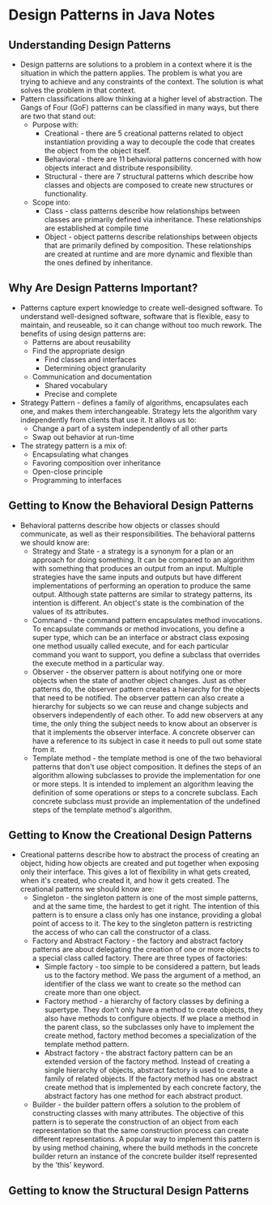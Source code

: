 # Design Patterns in Java Notes

## Understanding Design Patterns
- Design patterns are solutions to a problem in a context where it is the situation in which the pattern applies. The problem is what you are trying to achieve and any constraints of the context. The solution is what solves the problem in that context.
- Pattern classifications allow thinking at a higher level of abstraction. The Gangs of Four (GoF) patterns can be classified in many ways, but there are two that stand out:
	- Purpose with:
		- Creational - there are 5 creational patterns related to object instantiation providing a way to decouple the code that creates the object from the object itself.
		- Behavioral - there are 11 behavioral patterns concerned with how objects interact and distribute responsibility.
		- Structural - there are 7 structural patterns which describe how classes and objects are composed to create new structures or functionality. 
	- Scope into:
		- Class - class patterns describe how relationships between classes are primarily defined via inheritance. These relationships are established at compile time
		- Object - object patterns describe relationships between objects that are primarily defined by composition. These relationships are created at runtime and are more dynamic and flexible than the ones defined by inheritance.

## Why Are Design Patterns Important?
- Patterns capture expert knowledge to create well-designed software. To understand well-designed software, software that is flexible, easy to maintain, and reuseable, so it can change without too much rework. The benefits of using design patterns are:
	- Patterns are about reusability
	- Find the appropriate design
		- Find classes and interfaces
		- Determining object granularity
	- Communication and documentation 
		- Shared vocabulary
		- Precise and complete
- Strategy Pattern - defines a family of algorithms, encapsulates each one, and makes them interchangeable. Strategy lets the algorithm vary independently from clients that use it. It allows us to:
	- Change a part of a system independently of all other parts
	- Swap out behavior at run-time
- The strategy pattern is a mix of:
	- Encapsulating what changes
	- Favoring composition over inheritance
	- Open-close principle
	- Programming to interfaces

## Getting to Know the Behavioral Design Patterns
- Behavioral patterns describe how objects or classes should communicate, as well as their responsibilities. The behavioral patterns we should know are:
	- Strategy and State - a strategy is a synonym for a plan or an approach for doing something. It can be compared to an algorithm with something that produces an output from an input. Multiple strategies have the same inputs and outputs but have different implementations of performing an operation to produce the same output. Although state patterns are similar to strategy patterns, its intention is different. An object's state is the combination of the values of its attributes. 
	- Command - the command pattern encapsulates method invocations. To encapsulate commands or method invocations, you define a super type, which can be an interface or abstract class exposing one method usually called execute, and for each particular command you want to support, you define a subclass that overrides the execute method in a particular way. 
	- Observer - the observer pattern is about notifying one or more objects when the state of another object changes. Just as other patterns do, the observer pattern creates a hierarchy for the objects that need to be notified. The observer pattern can also create a hierarchy for subjects so we can reuse and change subjects and observers independently of each other. To add new observers at any time, the only thing the subject needs to know about an observer is that it implements the observer interface. A concrete observer can have a reference to its subject in case it needs to pull out some state from it. 
	- Template method - the template method is one of the two behavioral patterns that don't use object composition. It defines the steps of an algorithm allowing subclasses to provide the implementation for one or more steps. It is intended to implement an algorithm leaving the definition of some operations or steps to a concrete subclass. Each concrete subclass must provide an implementation of the undefined steps of the template method's algorithm.

## Getting to Know the Creational Design Patterns
- Creational patterns describe how to abstract the process of creating an object, hiding how objects are created and put together when exposing only their interface. This gives a lot of flexibility in what gets created, when it's created, who created it, and how it gets created. The creational patterns we should know are:
	- Singleton - the singleton pattern is one of the most simple patterns, and at the same time, the hardest to get it right. The intention of this pattern is to ensure a class only has one instance, providing a global point of access to it. The key to the singleton pattern is restricting the access of who can call the constructor of a class. 
	- Factory and Abstract Factory - the factory and abstract factory patterns are about delegating the creation of one or more objects to a special class called factory. There are three types of factories:
		- Simple factory - too simple to be considered a pattern, but leads us to the factory method. We pass the argument of a method, an identifier of the class we want to create so the method can create more than one object.
		- Factory method - a hierarchy of factory classes by defining a supertype. They don't only have a method to create objects, they also have methods to configure objects. If we place a method in the parent class, so the subclasses only have to implement the create method, factory method becomes a specialization of the template method pattern.
		- Abstract factory - the abstract factory pattern can be an extended version of the factory method. Instead of creating a single hierarchy of objects, abstract factory is used to create a family of related objects. If the factory method has one abstract create method that is implemented by each concrete factory, the abstract factory has one method for each abstract product.
	- Builder - the builder pattern offers a solution to the problem of constructing classes with many attributes. The objective of this pattern is to seperate the construction of an object from each representation so that the same construction process can create different representations. A popular way to implement this pattern is by using method chaining, where the build methods in the concrete builder return an instance of the concrete builder itself represented by the 'this' keyword.

## Getting to know the Structural Design Patterns
